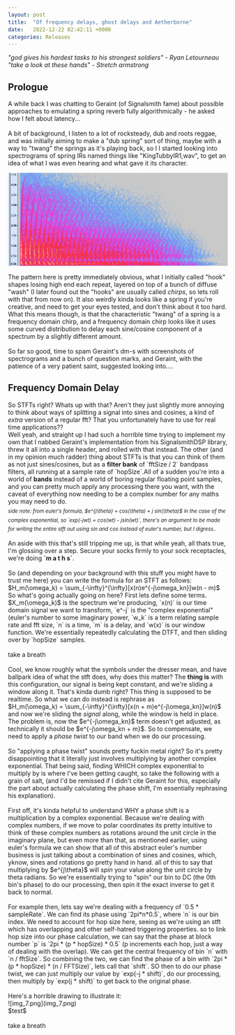 ```yaml
---
layout: post
title:  "Of frequency delays, ghost delays and Aetherborne"
date:   2022-12-22 02:42:11 +0000
categories: Releases
---
```

<head>
    <script type="text/javascript" id="MathJax-script" async
  src="https://cdn.jsdelivr.net/npm/mathjax@3/es5/tex-mml-chtml.js">
</script></head>
<i>"god gives his hardest tasks to his strongest soldiers" - Ryan Letourneau</i>
<br>
<i>"take a look at these hands" - Stretch armstrong</i>
<br>
<h2>Prologue</h2>
A while back I was chatting to Geraint (of Signalsmith fame) about possible approaches to emulating a spring reverb fully algorithmically - he asked how I felt about latency... 
<br> 
<br>
A bit of background, I listen to a lot of rocksteady, dub and roots reggae, and was initially aiming to make a "dub spring" sort of thing, maybe with a way to "twang" the springs as it's playing back, so I 
I started looking into spectrograms of spring IRs named things like "KingTubbyIR1,wav", to get an idea of what I was even hearing and what gave it its character. 

![img_2.png](img_2.png)

The pattern here is pretty immediately obvious, what I initially called "hook" shapes losing high end each repeat, layered on top of a bunch of diffuse "wash" 
(I later found out the "hooks" are usually called <i>chirps</i>, so lets roll with that from now on). It also weirdly kinda looks like a spring if you're creative, and need to get your eyes tested, and don't think about it too hard. 
What this means though, is that the characteristic "twang" of a spring is a frequency domain chirp, and a frequency domain chirp looks like it uses some curved distribution to delay each sine/cosine component of a spectrum by a slightly different amount.
<br>
<br>
So far so good, time to spam Geraint's dm-s with screenshots of spectrograms and a bunch of question marks, and Geraint, with the patience of a very patient saint, suggested looking into.... 
<br>
<h2>Frequency Domain Delay</h2>
So STFTs right? Whats up with that? Aren't they just slightly more annoying to think about ways of splitting a signal into sines and cosines, a kind of <i>extra</i> version of a regular fft? That you unfortunately have to use for real time applications?? 
<br> 
Well yeah, and straight up I had such a horrible time trying to implement my own that I nabbed Geraint's implementation from his SignalsmithDSP library, threw it all into a single header, and rolled with that instead. 
The other (and in my opinion much radder) thing about STFTs is that you can think of them as not just sines/cosines, but as a <b>filter bank</b> of `fftSize / 2` bandpass filters, all running at a sample rate of `hopSize`.All of a sudden you're into a world of <b>bands</b> 
instead of a world of boring regular floating point samples, and you can pretty much apply any processing there you want, with the caveat of everything now needing to be a complex number for any maths you may need to do. 
<br>
<i><sub>side note: from euler's formula, $e^{j\theta} = cos(\theta) + j sin(\theta)$ in the case of the complex exponential, so `exp(-jwt) = cos(wt) - jsin(wt)`, there's an argument to be made for writing the entire stft out using sin and cos instead of euler's number, but I digress..</sub></i>
<br>
<br>
An aside with this that's still tripping me up, is that while yeah, all thats true, I'm glossing over a step. Secure your socks firmly to your sock receptacles, we're doing <b>`m a t h s`</b>.
<br><br> 
So (and depending on your background with this stuff you might have to trust me here) you can write the formula for an STFT as follows: <br>
$H_m(\omega_k) = \sum_{-\infty}^{\infty}[x(n)e^{-j\omega_kn}]w(n - m)$
<br> 
So what's going actually going on here? First lets define some terms. $X_m(\omega_k)$ is the spectrum we're producing, `x(n)` is our time domain signal we want to transform, `e^-j` is the "complex exponential" (euler's number to some imaginary power, `w_k` is a term relating sample rate and fft size, `n` is a time, `m` is a delay, and `w(x)` is our window function. We're essentially repeatedly calculating the DTFT, and then sliding over by `hopSize` samples. 
<br><br>take a breath<br><br> 
Cool, we know roughly what the symbols under the dresser mean, and have ballpark idea of what the stft does, why does this matter? The <b>thing is</b> with this configuration, our signal is being kept constant, and we're sliding a window along it. That's kinda dumb right? This thing is supposed to be realtime. So what we can do instead is rephrase as<br>
$H_m(\omega_k) = \sum_{-\infty}^{\infty}[x(n + m)e^{-j\omega_kn}]w(n)$
<br>
and now we're sliding the <i>signal</i> along, while the window is held in place. The problem is, now the $e^{-j\omega_kn}$ term doesn't get adjusted, as technically it should be $e^{-j\omega_kn + m}$. So to compensate, we need to apply a <i>phase twist</i> to our band when we do our processing.
<br><br> 
So "applying a phase twist" sounds pretty fuckin metal right? So it's pretty disappointing that it literally just involves multiplying by another complex exponential. That being said, finding WHICH complex exponential to multiply by is where I've been getting caught, so take the following with a grain of salt, (and I'd be remissed if I didn't cite Geraint for this, especially the part about actually calculating the phase shift, I'm essentially rephrasing his explanation).
<br><br>First off, it's kinda helpful to understand WHY a phase shift is a multiplication by a complex exponential. Because we're dealing with complex numbers, if we move to polar coordinates its pretty intuitive to think of these complex numbers as rotations around the unit circle in the imaginary plane, but even more than that, as mentioned earlier, using euler's formula we can show that all of this abstract euler's number business is just talking about a combination of sines and cosines, which, yknow, sines and rotations go pretty hand in hand. 
all of this to say that multiplying by $e^{j\theta}$ will <i>spin</i> your value along the unit circle by theta radians. So we're essentially trying to "spin" our bin to DC (the 0th bin's phase) to do our processing, then spin it the exact inverse to get it back to normal. 
<br><br>
For example then, lets say we're dealing with a frequency of `0.5 * sampleRate`. We can find its phase using `2pi*n*0.5`, where `n` is our bin index. We need to account for hop size here, seeing as we're using an stft which has overlapping and other self-hatred triggering properties. so to link hop size into our phase calculation, we can say that the phase at block number `p` is `2pi * (p * hopSize) * 0.5` (p increments each hop, just a way of dealing with the overlap). We can get the central frequency of bin `n` with `n / fftSize`. 
So combining the two, we can find the phase of a bin with `2pi * (p * hopSize) * (n / FFTSize)`, lets call that `shift`. SO then to do our phase twist, we can just multiply our value by `exp(-j * shift)`, do our processing, then multiply by `exp(j * shift)` to get back to the original phase. 
<br><br>Here's a horrible drawing to illustrate it:<br>
![img_7.png](img_7.png)
<br>
$test$
<br>
<br>
take a breath 


<br> 

<br>
  <script>
  MathJax = {
    tex: {inlineMath: [['$', '$'], ['\\(', '\\)']]}
  };
  </script>
  <script id="MathJax-script" async src="https://cdn.jsdelivr.net/npm/mathjax@3/es5/tex-chtml.js"></script>


